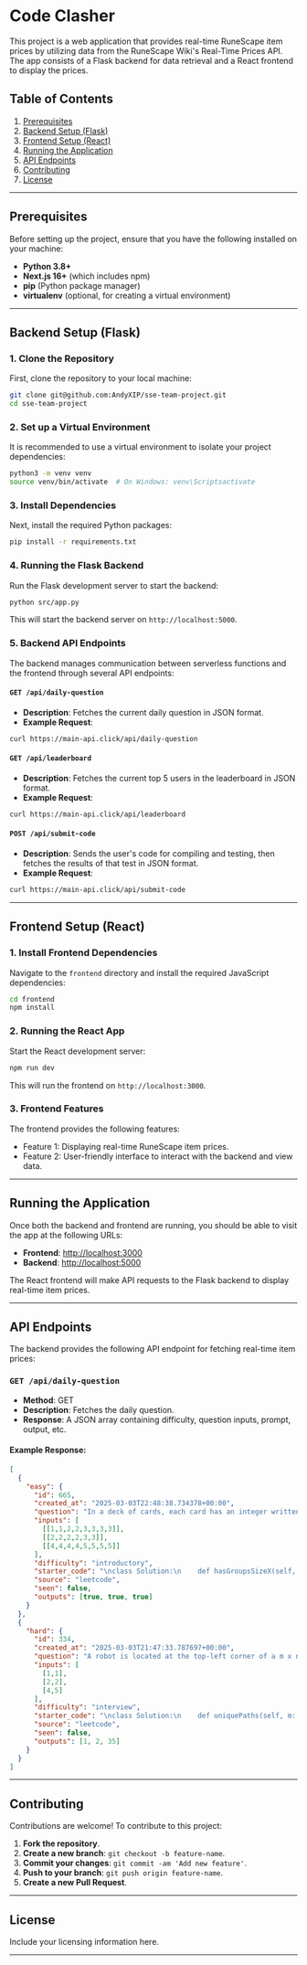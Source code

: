 
# Code Clasher

This project is a web application that provides real-time RuneScape item prices by utilizing data from the RuneScape Wiki's Real-Time Prices API. The app consists of a Flask backend for data retrieval and a React frontend to display the prices.

## Table of Contents

1. [Prerequisites](#prerequisites)
2. [Backend Setup (Flask)](#backend-setup-flask)
3. [Frontend Setup (React)](#frontend-setup-react)
4. [Running the Application](#running-the-application)
5. [API Endpoints](#api-endpoints)
6. [Contributing](#contributing)
7. [License](#license)

---

## Prerequisites

Before setting up the project, ensure that you have the following installed on your machine:

- **Python 3.8+**
- **Next.js 16+** (which includes npm)
- **pip** (Python package manager)
- **virtualenv** (optional, for creating a virtual environment)

---

## Backend Setup (Flask)

### 1. Clone the Repository

First, clone the repository to your local machine:

```bash
git clone git@github.com:AndyXIP/sse-team-project.git
cd sse-team-project
```

### 2. Set up a Virtual Environment

It is recommended to use a virtual environment to isolate your project dependencies:

```bash
python3 -m venv venv
source venv/bin/activate  # On Windows: venv\Scriptsactivate
```

### 3. Install Dependencies

Next, install the required Python packages:

```bash
pip install -r requirements.txt
```

### 4. Running the Flask Backend

Run the Flask development server to start the backend:

```bash
python src/app.py
```

This will start the backend server on `http://localhost:5000`.

### 5. Backend API Endpoints

The backend manages communication between serverless functions and the frontend through several API endpoints:

#### `GET /api/daily-question`
- **Description**: Fetches the current daily question in JSON format.
- **Example Request**:

```bash
curl https://main-api.click/api/daily-question
```

#### `GET /api/leaderboard`
- **Description**: Fetches the current top 5 users in the leaderboard in JSON format.
- **Example Request**:

```bash
curl https://main-api.click/api/leaderboard
```

#### `POST /api/submit-code`
- **Description**: Sends the user's code for compiling and testing, then fetches the results of that test in JSON format.
- **Example Request**:

```bash
curl https://main-api.click/api/submit-code
```

---

## Frontend Setup (React)

### 1. Install Frontend Dependencies

Navigate to the `frontend` directory and install the required JavaScript dependencies:

```bash
cd frontend
npm install
```

### 2. Running the React App

Start the React development server:

```bash
npm run dev
```

This will run the frontend on `http://localhost:3000`.

### 3. Frontend Features

The frontend provides the following features:

- Feature 1: Displaying real-time RuneScape item prices.
- Feature 2: User-friendly interface to interact with the backend and view data.

---

## Running the Application

Once both the backend and frontend are running, you should be able to visit the app at the following URLs:

- **Frontend**: [http://localhost:3000](http://localhost:3000)
- **Backend**: [http://localhost:5000](http://localhost:5000)

The React frontend will make API requests to the Flask backend to display real-time item prices.

---

## API Endpoints

The backend provides the following API endpoint for fetching real-time item prices:

### `GET /api/daily-question`

- **Method**: GET
- **Description**: Fetches the daily question.
- **Response**: A JSON array containing difficulty, question inputs, prompt, output, etc.

#### Example Response:

```json
[
  {
    "easy": {
      "id": 665,
      "created_at": "2025-03-03T22:48:38.734378+00:00",
      "question": "In a deck of cards, each card has an integer written on it.\nReturn true if and only if you can choose X >= 2 such that it is possible to split the entire deck into 1 or more groups of cards, where:\n\nEach group has exactly X cards.\nAll the cards in each group have the same integer.\n\n \nExample 1:\nInput: deck = [1,2,3,4,4,3,2,1]\nOutput: true\nExplanation: Possible partition [1,1],[2,2],[3,3],[4,4].\n\nExample 2:\nInput: deck = [1,1,1,2,2,2,3,3]\nOutput: false\nExplanation: No possible partition.\n\nExample 3:\nInput: deck = [1]\nOutput: false\nExplanation: No possible partition.\n\nExample 4:\nInput: deck = [1,1]\nOutput: true\nExplanation: Possible partition [1,1].\n\nExample 5:\nInput: deck = [1,1,2,2,2,2]\nOutput: true\nExplanation: Possible partition [1,1],[2,2],[2,2].\n\n \nConstraints:\n\n1 <= deck.length <= 10^4\n0 <= deck[i] < 10^4",
      "inputs": [
        [[1,1,2,2,3,3,3,3]],
        [[2,2,2,2,3,3]],
        [[4,4,4,4,5,5,5,5]]
      ],
      "difficulty": "introductory",
      "starter_code": "\nclass Solution:\n    def hasGroupsSizeX(self, deck: List[int]) -> bool:\n        ",
      "source": "leetcode",
      "seen": false,
      "outputs": [true, true, true]
    }
  },
  {
    "hard": {
      "id": 334,
      "created_at": "2025-03-03T21:47:33.787697+00:00",
      "question": "A robot is located at the top-left corner of a m x n grid (marked 'Start' in the diagram below).\n\nThe robot can only move either down or right at any point in time. The robot is trying to reach the bottom-right corner of the grid (marked 'Finish' in the diagram below).\n\nHow many possible unique paths are there?\n\n\nAbove is a 7 x 3 grid. How many possible unique paths are there?\n\nNote: m and n will be at most 100.\n\nExample 1:\n\n\nInput: m = 3, n = 2\nOutput: 3\nExplanation:\nFrom the top-left corner, there are a total of 3 ways to reach the bottom-right corner:\n1. Right -> Right -> Down\n2. Right -> Down -> Right\n3. Down -> Right -> Right\n\n\nExample 2:\n\n\nInput: m = 7, n = 3\nOutput: 28",
      "inputs": [
        [1,1],
        [2,2],
        [4,5]
      ],
      "difficulty": "interview",
      "starter_code": "\nclass Solution:\n    def uniquePaths(self, m: int, n: int) -> int:\n        ",
      "source": "leetcode",
      "seen": false,
      "outputs": [1, 2, 35]
    }
  }
]
```

---

## Contributing

Contributions are welcome! To contribute to this project:

1. **Fork the repository**.
2. **Create a new branch**: `git checkout -b feature-name`.
3. **Commit your changes**: `git commit -am 'Add new feature'`.
4. **Push to your branch**: `git push origin feature-name`.
5. **Create a new Pull Request**.

---

## License

Include your licensing information here.

---
